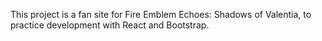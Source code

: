 This project is a fan site for Fire Emblem Echoes: Shadows of Valentia, to practice development with React and Bootstrap.